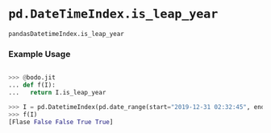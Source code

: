 # `pd.DateTimeIndex.is_leap_year`


`pandasDatetimeIndex.is_leap_year`

### Example Usage

```py

>>> @bodo.jit
... def f(I):
...   return I.is_leap_year

>>> I = pd.DatetimeIndex(pd.date_range(start="2019-12-31 02:32:45", end="2020-01-01 19:12:05", periods=5))
>>> f(I)
[Flase False False True True]
```


